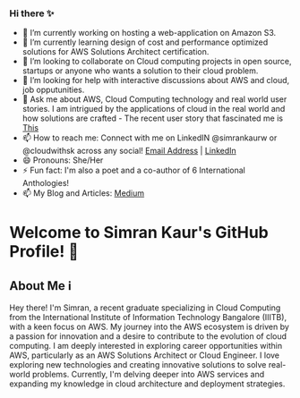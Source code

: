 ### Hi there ✨
<!--(Line 67)
**cloudwithsk/cloudwithsk** is a ✨ _special_ ✨ repository because its `README.md` (this file) appears on your GitHub profile.

Here are some ideas to get you started: -->

- 🔭 I’m currently working on hosting a web-application on Amazon S3.
- 🌱 I’m currently learning design of cost and performance optimized solutions for AWS Solutions Architect certification.
- 👯 I’m looking to collaborate on Cloud computing projects in open source, startups or anyone who wants a solution to their cloud problem.
- 🤔 I’m looking for help with interactive discussions about AWS and cloud, job opputunities.
- 💬 Ask me about AWS, Cloud Computing technology and real world user stories. I am intrigued by the applications of cloud in the real world and how solutions are crafted - The recent user story that fascinated me is [This](https://www.youtube.com/watch?v=amgg4tJ7mYI)
- 📫 How to reach me: Connect with me on LinkedIN @simrankaurw or @cloudwithsk across any social! [Email Address](mailto:simrankaurwalia.o1@gmail.com) | [LinkedIn](https://www.linkedin.com/in/simrankaurw/) 
- 😄 Pronouns: She/Her
- ⚡ Fun fact: I'm also a poet and a co-author of 6 International Anthologies!
- 📫 My Blog and Articles: [Medium](https://medium.com/@CloudWithSK)
 


# Welcome to Simran Kaur's GitHub Profile! 👋

## About Me ℹ️

Hey there! I'm Simran, a recent graduate specializing in Cloud Computing from the International Institute of Information Technology Bangalore (IIITB), with a keen focus on AWS. My journey into the AWS ecosystem is driven by a passion for innovation and a desire to contribute to the evolution of cloud computing. I am deeply interested in exploring career opportunities within AWS, particularly as an AWS Solutions Architect or Cloud Engineer. I love exploring new technologies and creating innovative solutions to solve real-world problems. Currently, I'm delving deeper into AWS services and expanding my knowledge in cloud architecture and deployment strategies.

<!-- 
## About Me ℹ️

- 🎓 Insert your educational background or current status.
- 💼 Mention your profession or field of work.
- 🌱 Share what you're currently learning or interested in.


## Skills & Tools 🛠️

Here are some of the tools and technologies I'm familiar with:

- ![HTML5](https://img.shields.io/badge/-HTML5-E34F26?style=flat-square&logo=html5&logoColor=white)
- ![CSS3](https://img.shields.io/badge/-CSS3-1572B6?style=flat-square&logo=css3&logoColor=white)
- ![JavaScript](https://img.shields.io/badge/-JavaScript-F7DF1E?style=flat-square&logo=javascript&logoColor=black)
- ![React](https://img.shields.io/badge/-React-61DAFB?style=flat-square&logo=react&logoColor=white)
- ![Node.js](https://img.shields.io/badge/-Node.js-339933?style=flat-square&logo=node.js&logoColor=white)
- ![Python](https://img.shields.io/badge/-Python-3776AB?style=flat-square&logo=python&logoColor=white)

## GitHub Stats 📈

![Your GitHub stats](https://github-readme-stats.vercel.app/api?username=yourusername&show_icons=true&theme=radical)

## Recent Activity 🚀

<!-- Insert recent activity here, such as commits, issues, pull requests, etc-

## Fun Facts 🎉

- Insert a fun fact or interesting tidbit about yourself here.
- Feel free to add more!

## Get in Touch 📬

- 🌐 Personal Website: [Your Website](https://www.yourwebsite.com)
- 📝 Blog: [Your Blog](https://yourblog.example.com)
- 📧 Email: [Your Email Address](mailto:youremail@example.com)
- 📱 LinkedIn: [Your LinkedIn](https://www.linkedin.com/in/yourusername/)
- 🐦 Twitter: [Your Twitter](https://twitter.com/yourusername/)
-->

<!-- Previous Version -->


